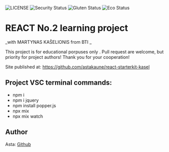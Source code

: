![LICENSE](https://img.shields.io/badge/license-MIT-blue.svg?style=flat-square)
![Security Status](https://img.shields.io/security-headers?label=Security&url=https%3A%2F%2Fgithub.com&style=flat-square)
![Gluten Status](https://img.shields.io/badge/Gluten-Free-green.svg)
![Eco Status](https://img.shields.io/badge/ECO-Friendly-green.svg)

# REACT No.2 learning project

_with MARTYNAS KAŠELIONIS from BTI _

This project is for educational porpuses only . Pull request are welcome, but priority for project authors! Thank you for your cooperation!

Site published at: https://github.com/astakaune/react-starterkit-kasel


## Project VSC terminal commands:

- npm i
- npm i jquery
- npm install popper.js
- npx mix
- npx mix watch



## Author

Asta: [Github](https://github.com/astakaune)
